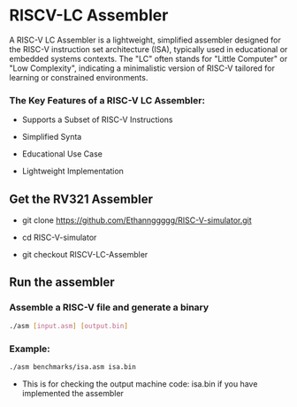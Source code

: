 # RISCV-LC Assembler
A RISC-V LC Assembler is a lightweight, simplified assembler designed for the RISC-V instruction set architecture (ISA), typically used in educational or embedded systems contexts. 
The "LC" often stands for "Little Computer" or "Low Complexity", indicating a minimalistic version of RISC-V tailored for learning or constrained environments.

### The Key Features of a RISC-V LC Assembler:

- Supports a Subset of RISC-V Instructions

- Simplified Synta

- Educational Use Case

- Lightweight Implementation

## Get the RV321 Assembler

- git clone https://github.com/Ethannggggg/RISC-V-simulator.git

- cd RISC-V-simulator

- git checkout RISCV-LC-Assembler

## Run the assembler

### Assemble a RISC-V file and generate a binary
``` bash 
./asm [input.asm] [output.bin]
```
### Example:
``` bash
./asm benchmarks/isa.asm isa.bin
```
- This is for checking the output machine code: isa.bin if you have implemented the assembler

